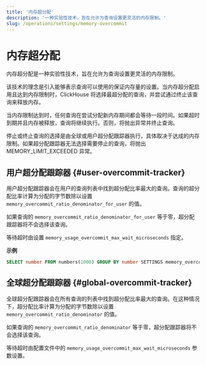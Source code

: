 ```yaml
---
title: '内存超分配'
description: '一种实验性技术，旨在允许为查询设置更灵活的内存限制。'
slug: /operations/settings/memory-overcommit
---
```



# 内存超分配

内存超分配是一种实验性技术，旨在允许为查询设置更灵活的内存限制。

该技术的理念是引入能够表示查询可以使用的保证内存量的设置。当内存超分配启用且达到内存限制时，ClickHouse 将选择最超分配的查询，并尝试通过终止该查询来释放内存。

当内存限制达到时，任何查询在尝试分配新内存期间都会等待一段时间。如果超时到期并且内存被释放，查询将继续执行。否则，将抛出异常并终止查询。

停止或终止查询的选择是由全球或用户超分配跟踪器执行，具体取决于达成的内存限制。如果超分配跟踪器无法选择需要停止的查询，将抛出 MEMORY_LIMIT_EXCEEDED 异常。

## 用户超分配跟踪器 {#user-overcommit-tracker}

用户超分配跟踪器会在用户的查询列表中找到超分配比率最大的查询。查询的超分配比率计算为分配的字节数除以设置 `memory_overcommit_ratio_denominator_for_user` 的值。

如果查询的 `memory_overcommit_ratio_denominator_for_user` 等于零，超分配跟踪器将不会选择该查询。

等待超时由设置 `memory_usage_overcommit_max_wait_microseconds` 指定。

**示例**

```sql
SELECT number FROM numbers(1000) GROUP BY number SETTINGS memory_overcommit_ratio_denominator_for_user=4000, memory_usage_overcommit_max_wait_microseconds=500
```

## 全球超分配跟踪器 {#global-overcommit-tracker}

全球超分配跟踪器会在所有查询的列表中找到超分配比率最大的查询。在这种情况下，超分配比率计算为分配的字节数除以设置 `memory_overcommit_ratio_denominator` 的值。

如果查询的 `memory_overcommit_ratio_denominator` 等于零，超分配跟踪器将不会选择该查询。

等待超时由配置文件中的 `memory_usage_overcommit_max_wait_microseconds` 参数设置。
